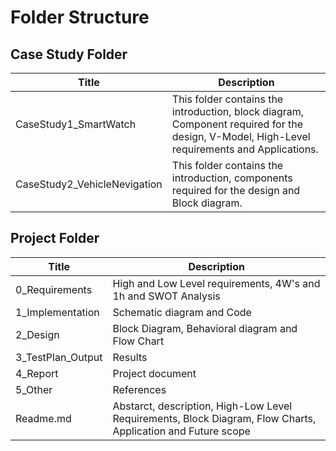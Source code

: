 # Folder Structure 

## Case Study Folder
| Title | Description  |
|-----|-----|
|CaseStudy1_SmartWatch| This folder contains the introduction, block diagram, Component required for the design, V-Model, High-Level requirements and Applications.|
|CaseStudy2_VehicleNevigation| This folder contains the introduction, components required for the design and Block diagram.|

## Project Folder

|Title| Description |
|---|---|
|0_Requirements|High and Low Level requirements, 4W's and 1h and SWOT Analysis|
|1_Implementation | Schematic diagram and Code|
|2_Design|Block Diagram, Behavioral diagram and Flow Chart|
|3_TestPlan_Output| Results|
|4_Report| Project document |
|5_Other| References |
|Readme.md| Abstarct, description, High-Low Level Requirements, Block Diagram, Flow Charts, Application and Future scope|
